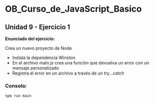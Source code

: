 # OB_Curso_de_JavaScript_Basico
## Unidad 9 - Ejercicio 1

**Enunciado del ejercicio:**

Crea un nuevo proyecto de Node

- Instala la dependencia Winston
- En el archivo main.js crea una función que devuelva un error con un mensaje personalizado
- Registra el error en un archivo a través de un try...catch

### Consola:
```
npm run main
```

